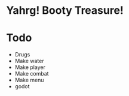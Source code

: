 # Yahrg! Booty Treasure!

# Todo
* Drugs
* Make water
* Make player
* Make combat
* Make menu
* godot
